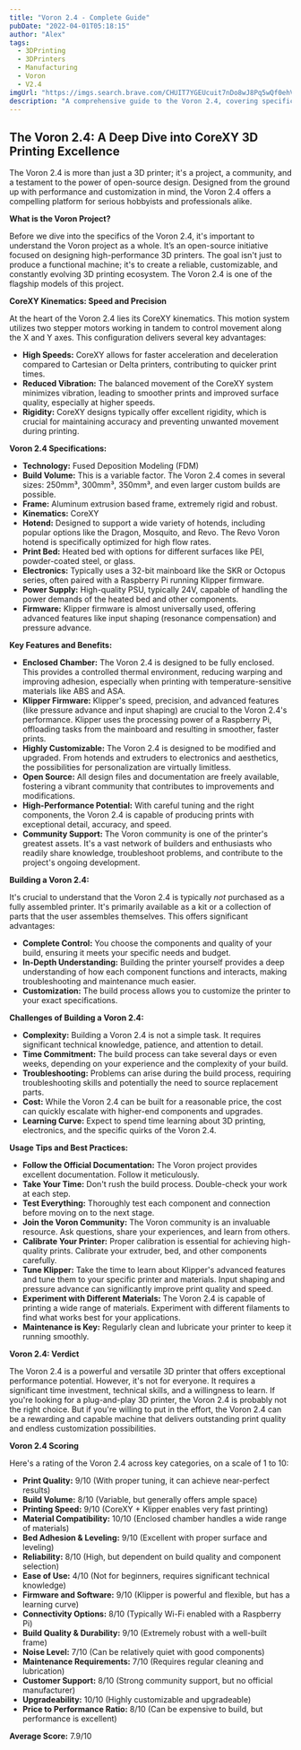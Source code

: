 ```yaml
---
title: "Voron 2.4 - Complete Guide"
pubDate: "2022-04-01T05:18:15"
author: "Alex"
tags:
  - 3DPrinting
  - 3DPrinters
  - Manufacturing
  - Voron
  - V2.4
imgUrl: "https://imgs.search.brave.com/CHUIT7YGEUcuit7nDo8wJ8Pq5wQf0ehVjr28rZuwXQI/rs:fit:860:0:0:0/g:ce/aHR0cHM6Ly8zZC1k/cnVja2Vyc2hvcC5j/b20vbWVkaWEvaW1h/Z2UvcHJvZHVjdC8z/MDQ3L3hzL3AtZm9y/bWJvdC12b3Jvbi0y/LTQtM2QtZHJ1Y2tl/ci1iYXVzYXR6LWth/dWZlbi5qcGc"
description: "A comprehensive guide to the Voron 2.4, covering specifications, usage tips, and comparisons with similar products."
---
```


## The Voron 2.4: A Deep Dive into CoreXY 3D Printing Excellence

The Voron 2.4 is more than just a 3D printer; it's a project, a community, and a testament to the power of open-source design. Designed from the ground up with performance and customization in mind, the Voron 2.4 offers a compelling platform for serious hobbyists and professionals alike.

**What is the Voron Project?**

Before we dive into the specifics of the Voron 2.4, it's important to understand the Voron project as a whole. It’s an open-source initiative focused on designing high-performance 3D printers. The goal isn't just to produce a functional machine; it's to create a reliable, customizable, and constantly evolving 3D printing ecosystem. The Voron 2.4 is one of the flagship models of this project.

**CoreXY Kinematics: Speed and Precision**

At the heart of the Voron 2.4 lies its CoreXY kinematics. This motion system utilizes two stepper motors working in tandem to control movement along the X and Y axes.  This configuration delivers several key advantages:

*   **High Speeds:** CoreXY allows for faster acceleration and deceleration compared to Cartesian or Delta printers, contributing to quicker print times.
*   **Reduced Vibration:** The balanced movement of the CoreXY system minimizes vibration, leading to smoother prints and improved surface quality, especially at higher speeds.
*   **Rigidity:** CoreXY designs typically offer excellent rigidity, which is crucial for maintaining accuracy and preventing unwanted movement during printing.

**Voron 2.4 Specifications:**

*   **Technology:** Fused Deposition Modeling (FDM)
*   **Build Volume:** This is a variable factor. The Voron 2.4 comes in several sizes: 250mm³, 300mm³, 350mm³, and even larger custom builds are possible.
*   **Frame:** Aluminum extrusion based frame, extremely rigid and robust.
*   **Kinematics:** CoreXY
*   **Hotend:** Designed to support a wide variety of hotends, including popular options like the Dragon, Mosquito, and Revo. The Revo Voron hotend is specifically optimized for high flow rates.
*   **Print Bed:** Heated bed with options for different surfaces like PEI, powder-coated steel, or glass.
*   **Electronics:** Typically uses a 32-bit mainboard like the SKR or Octopus series, often paired with a Raspberry Pi running Klipper firmware.
*   **Power Supply:** High-quality PSU, typically 24V, capable of handling the power demands of the heated bed and other components.
*   **Firmware:** Klipper firmware is almost universally used, offering advanced features like input shaping (resonance compensation) and pressure advance.

**Key Features and Benefits:**

*   **Enclosed Chamber:** The Voron 2.4 is designed to be fully enclosed. This provides a controlled thermal environment, reducing warping and improving adhesion, especially when printing with temperature-sensitive materials like ABS and ASA.
*   **Klipper Firmware:** Klipper's speed, precision, and advanced features (like pressure advance and input shaping) are crucial to the Voron 2.4's performance. Klipper uses the processing power of a Raspberry Pi, offloading tasks from the mainboard and resulting in smoother, faster prints.
*   **Highly Customizable:** The Voron 2.4 is designed to be modified and upgraded. From hotends and extruders to electronics and aesthetics, the possibilities for personalization are virtually limitless.
*   **Open Source:** All design files and documentation are freely available, fostering a vibrant community that contributes to improvements and modifications.
*   **High-Performance Potential:** With careful tuning and the right components, the Voron 2.4 is capable of producing prints with exceptional detail, accuracy, and speed.
*   **Community Support:** The Voron community is one of the printer's greatest assets. It's a vast network of builders and enthusiasts who readily share knowledge, troubleshoot problems, and contribute to the project's ongoing development.

**Building a Voron 2.4:**

It's crucial to understand that the Voron 2.4 is typically *not* purchased as a fully assembled printer. It's primarily available as a kit or a collection of parts that the user assembles themselves. This offers significant advantages:

*   **Complete Control:** You choose the components and quality of your build, ensuring it meets your specific needs and budget.
*   **In-Depth Understanding:** Building the printer yourself provides a deep understanding of how each component functions and interacts, making troubleshooting and maintenance much easier.
*   **Customization:** The build process allows you to customize the printer to your exact specifications.

**Challenges of Building a Voron 2.4:**

*   **Complexity:** Building a Voron 2.4 is not a simple task. It requires significant technical knowledge, patience, and attention to detail.
*   **Time Commitment:** The build process can take several days or even weeks, depending on your experience and the complexity of your build.
*   **Troubleshooting:** Problems can arise during the build process, requiring troubleshooting skills and potentially the need to source replacement parts.
*   **Cost:** While the Voron 2.4 can be built for a reasonable price, the cost can quickly escalate with higher-end components and upgrades.
*   **Learning Curve:** Expect to spend time learning about 3D printing, electronics, and the specific quirks of the Voron 2.4.

**Usage Tips and Best Practices:**

*   **Follow the Official Documentation:** The Voron project provides excellent documentation. Follow it meticulously.
*   **Take Your Time:** Don't rush the build process. Double-check your work at each step.
*   **Test Everything:** Thoroughly test each component and connection before moving on to the next stage.
*   **Join the Voron Community:** The Voron community is an invaluable resource. Ask questions, share your experiences, and learn from others.
*   **Calibrate Your Printer:** Proper calibration is essential for achieving high-quality prints. Calibrate your extruder, bed, and other components carefully.
*   **Tune Klipper:** Take the time to learn about Klipper's advanced features and tune them to your specific printer and materials. Input shaping and pressure advance can significantly improve print quality and speed.
*   **Experiment with Different Materials:** The Voron 2.4 is capable of printing a wide range of materials. Experiment with different filaments to find what works best for your applications.
*   **Maintenance is Key:** Regularly clean and lubricate your printer to keep it running smoothly.

**Voron 2.4: Verdict**

The Voron 2.4 is a powerful and versatile 3D printer that offers exceptional performance potential. However, it's not for everyone. It requires a significant time investment, technical skills, and a willingness to learn. If you're looking for a plug-and-play 3D printer, the Voron 2.4 is probably not the right choice. But if you're willing to put in the effort, the Voron 2.4 can be a rewarding and capable machine that delivers outstanding print quality and endless customization possibilities.

**Voron 2.4 Scoring**

Here's a rating of the Voron 2.4 across key categories, on a scale of 1 to 10:

*   **Print Quality:** 9/10 (With proper tuning, it can achieve near-perfect results)
*   **Build Volume:** 8/10 (Variable, but generally offers ample space)
*   **Printing Speed:** 9/10 (CoreXY + Klipper enables very fast printing)
*   **Material Compatibility:** 10/10 (Enclosed chamber handles a wide range of materials)
*   **Bed Adhesion & Leveling:** 9/10 (Excellent with proper surface and leveling)
*   **Reliability:** 8/10 (High, but dependent on build quality and component selection)
*   **Ease of Use:** 4/10 (Not for beginners, requires significant technical knowledge)
*   **Firmware and Software:** 9/10 (Klipper is powerful and flexible, but has a learning curve)
*   **Connectivity Options:** 8/10 (Typically Wi-Fi enabled with a Raspberry Pi)
*   **Build Quality & Durability:** 9/10 (Extremely robust with a well-built frame)
*   **Noise Level:** 7/10 (Can be relatively quiet with good components)
*   **Maintenance Requirements:** 7/10 (Requires regular cleaning and lubrication)
*   **Customer Support:** 8/10 (Strong community support, but no official manufacturer)
*   **Upgradeability:** 10/10 (Highly customizable and upgradeable)
*   **Price to Performance Ratio:** 8/10 (Can be expensive to build, but performance is excellent)

**Average Score:** 7.9/10
